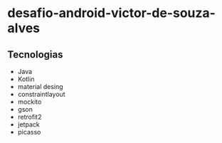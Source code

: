 # desafio-android-victor-de-souza-alves

## Tecnologias
- Java
- Kotlin
- material desing
- constraintlayout
- mockito
- gson
- retrofit2
- jetpack
- picasso



